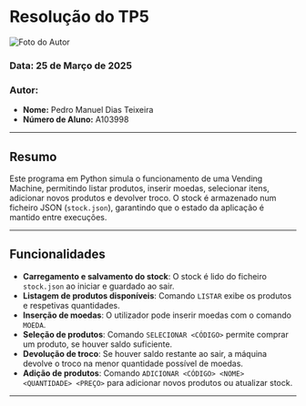 # Resolução do TP5

![Foto do Autor](https://avatars.githubusercontent.com/u/131169410?v=4) 

### **Data:** 25 de Março de 2025  
### **Autor:**  
- **Nome:** Pedro Manuel Dias Teixeira
- **Número de Aluno:** A103998

---

## Resumo
Este programa em Python simula o funcionamento de uma Vending Machine, permitindo listar produtos, inserir moedas, selecionar itens, adicionar novos produtos e devolver troco. O stock é armazenado num ficheiro JSON (`stock.json`), garantindo que o estado da aplicação é mantido entre execuções.  

---

## Funcionalidades  
- **Carregamento e salvamento do stock**: O stock é lido do ficheiro `stock.json` ao iniciar e guardado ao sair.  
- **Listagem de produtos disponíveis**: Comando `LISTAR` exibe os produtos e respetivas quantidades.  
- **Inserção de moedas**: O utilizador pode inserir moedas com o comando `MOEDA`.  
- **Seleção de produtos**: Comando `SELECIONAR <CÓDIGO>` permite comprar um produto, se houver saldo suficiente.  
- **Devolução de troco**: Se houver saldo restante ao sair, a máquina devolve o troco na menor quantidade possível de moedas.  
- **Adição de produtos**: Comando `ADICIONAR <CÓDIGO> <NOME> <QUANTIDADE> <PREÇO>` para adicionar novos produtos ou atualizar stock.  

---
